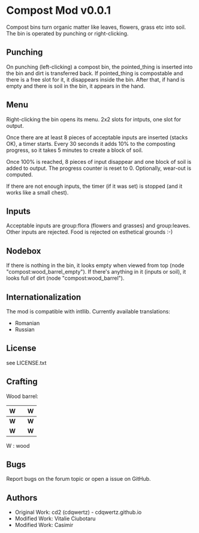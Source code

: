 Compost Mod v0.0.1
==================
Compost bins turn organic matter like leaves, flowers, grass etc into soil. The
bin is operated by punching or right-clicking.

Punching
--------
On punching (left-clicking) a compost bin, the pointed_thing is inserted into
the bin and dirt is transferred back. If pointed_thing is compostable and there
is a free slot for it, it disappears inside the bin. After that, if hand is
empty and there is soil in the bin, it appears in the hand.

Menu
----
Right-clicking the bin opens its menu. 2x2 slots for intputs,
one slot for output.

Once there are at least 8 pieces of acceptable inputs are inserted (stacks
OK), a timer starts. Every 30 seconds it adds 10% to the composting progress, so
it takes 5 minutes to create a block of soil.

Once 100% is reached, 8 pieces of input disappear and one block of soil is
added to output. The progress counter is reset to 0. Optionally, wear-out is
computed.

If there are not enough inputs, the timer (if it was set) is stopped (and it
works like a small chest).

Inputs
------
Acceptable inputs are group:flora (flowers and grasses) and group:leaves. Other
inputs are rejected. Food is rejected on esthetical grounds :-)

Nodebox
-------
If there is nothing in the bin, it looks empty when viewed from top (node
"compost:wood_barrel_empty"). If there's anything in it (inputs or soil), it
looks full of dirt (node "compost:wood_barrel").

Internationalization
--------------------
The mod is compatible with intllib. Currently available translations:
* Romanian
* Russian

License
-------
see LICENSE.txt

Crafting
--------
Wood barrel:

| **W** |   | **W** |
|-------|---|-------|
| **W** |   | **W** |
| **W** |   | **W** |

W : wood

Bugs
----
Report bugs on the forum topic or open a issue on GitHub.

Authors
-------
* Original Work: cd2 (cdqwertz) - cdqwertz.github.io
* Modified Work: Vitalie Ciubotaru <vitalie at ciubotaru dot tk>
* Modified Work: Casimir
